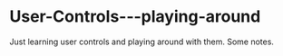 # User-Controls---playing-around
Just learning user controls and playing around with them. Some notes.
